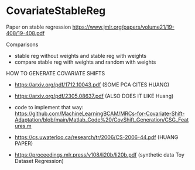 # CovariateStableReg




Paper on stable regression 
https://www.jmlr.org/papers/volume21/19-408/19-408.pdf 

Comparisons  
- stable reg without weights and stable reg with weights
- compare stable reg with weights and random with weights 



HOW TO GENERATE COVARIATE SHIFTS

- https://arxiv.org/pdf/1712.10043.pdf (SOME PCA CITES HUANG)
- https://arxiv.org/pdf/2305.08637.pdf (ALSO DOES IT LIKE Huang)
- code to implement that way: https://github.com/MachineLearningBCAM/MRCs-for-Covariate-Shift-Adaptation/blob/main/Matlab_Code%20/CovShift_Generation/CSG_Features.m
- https://cs.uwaterloo.ca/research/tr/2006/CS-2006-44.pdf (HUANG PAPER)



- https://proceedings.mlr.press/v108/li20b/li20b.pdf (synthetic data Toy Dataset Regression)